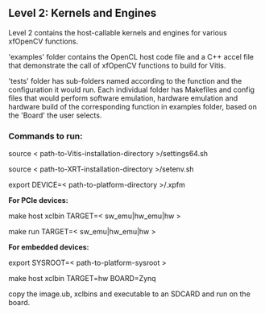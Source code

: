 ## Level 2: Kernels and Engines

Level 2 contains the host-callable kernels and engines for various xfOpenCV functions.

'examples' folder contains the OpenCL host code file and a C++ accel file that demonstrate the call of xfOpenCV functions to build for Vitis.

'tests' folder has sub-folders named according to the function and the configuration it would run. Each individual folder has Makefiles and config files that would perform software emulation, hardware emulation and hardware build of the corresponding function in examples folder, based on the 'Board' the user selects.

### Commands to run:

source < path-to-Vitis-installation-directory >/settings64.sh

source < path-to-XRT-installation-directory >/setenv.sh

export DEVICE=< path-to-platform-directory >/<platform>.xpfm

**For PCIe devices:**

make host xclbin TARGET=< sw_emu|hw_emu|hw >

make run TARGET=< sw_emu|hw_emu|hw >

**For embedded devices:**

export SYSROOT=< path-to-platform-sysroot >

make host xclbin TARGET=hw BOARD=Zynq 

copy the image.ub, xclbins and executable to an SDCARD and run on the board.